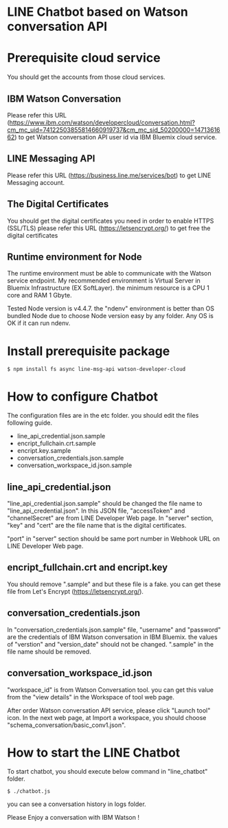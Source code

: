 # LINE Chatbot based on Watson conversation API


# Prerequisite cloud service
You should get the accounts from those cloud services.


## IBM Watson Conversation

Please refer this URL (https://www.ibm.com/watson/developercloud/conversation.html?cm_mc_uid=74122503855814660919737&cm_mc_sid_50200000=1471361662) to get Watson conversation API user id via IBM Bluemix cloud service.


## LINE Messaging API

Please refer this URL (https://business.line.me/services/bot) to get LINE Messaging account.


## The Digital Certificates 

You should get the digital certificates you need in order to enable HTTPS (SSL/TLS) 
please refer this URL (https://letsencrypt.org/) to get free the digital certificates


## Runtime environment for Node

The runtime environment must be able to communicate with the Watson service endpoint. My recommended environment is Virtual Server in Bluemix Infrastructure (EX SoftLayer). the minimum resource is a CPU 1 core and RAM 1 Gbyte.

Tested Node version is v4.4.7. the "ndenv" environment is better than OS bundled Node due to choose Node version easy by any folder. Any OS is OK if it can run ndenv.


# Install prerequisite package

~~~
$ npm install fs async line-msg-api watson-developer-cloud
~~~



# How to configure Chatbot

The configuration files are in the etc folder. you should edit the files following guide.

* line_api_credential.json.sample
* encript_fullchain.crt.sample
* encript.key.sample
* conversation_credentials.json.sample
* conversation_workspace_id.json.sample


## line_api_credential.json

"line_api_credential.json.sample" should be changed the file name to "line_api_credential.json". In this JSON file, "accessToken" and "channelSecret" are from LINE Developer Web page. In "server" section, "key" and "cert" are the file name that is the digital certificates. 

"port" in "server" section should be same port number in Webhook URL on LINE Developer Web page.



## encript_fullchain.crt and encript.key

You should remove ".sample" and but these file is a fake. you can get these file from Let's Encrypt (https://letsencrypt.org/).



## conversation_credentials.json

In "conversation_credentials.json.sample" file, "username" and "password" are the credentials of IBM Watson conversation in IBM Bluemix. the values of "verstion" and "version_date" should not be changed. ".sample" in the file name should be removed.



## conversation_workspace_id.json

"workspace_id" is from Watson Conversation tool. you can get this value from the "view details" in the Workspace of tool web page.

After order Watson conversation API service, please click "Launch tool" icon. In the next web page, at Import a workspace, you should choose  "schema_conversation/basic_conv1.json".



# How to start the LINE Chatbot

To start chatbot, you should execute below command in "line_chatbot" folder.

~~~
$ ./chatbot.js
~~~

you can see a conversation history in logs folder.


Please Enjoy a conversation with IBM Watson !